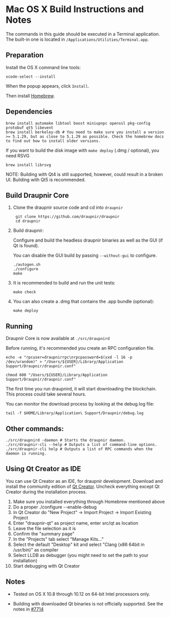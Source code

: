Mac OS X Build Instructions and Notes
====================================
The commands in this guide should be executed in a Terminal application.
The built-in one is located in `/Applications/Utilities/Terminal.app`.

Preparation
-----------
Install the OS X command line tools:

`xcode-select --install`

When the popup appears, click `Install`.

Then install [Homebrew](https://brew.sh).

Dependencies
----------------------

    brew install automake libtool boost miniupnpc openssl pkg-config protobuf qt5 libevent
    brew install berkeley-db # You need to make sure you install a version >= 5.1.29, but as close to 5.1.29 as possible. Check the homebrew docs to find out how to install older versions.

If you want to build the disk image with `make deploy` (.dmg / optional), you need RSVG

    brew install librsvg

NOTE: Building with Qt4 is still supported, however, could result in a broken UI. Building with Qt5 is recommended.

Build Draupnir Core
------------------------

1. Clone the draupnir source code and cd into `draupnir`

        git clone https://github.com/draupnir/draupnir
        cd draupnir

2.  Build draupnir:

    Configure and build the headless draupnir binaries as well as the GUI (if Qt is found).

    You can disable the GUI build by passing `--without-gui` to configure.

        ./autogen.sh
        ./configure
        make

3.  It is recommended to build and run the unit tests:

        make check

4.  You can also create a .dmg that contains the .app bundle (optional):

        make deploy

Running
-------

Draupnir Core is now available at `./src/draupnird`

Before running, it's recommended you create an RPC configuration file.

    echo -e "rpcuser=draupnirrpc\nrpcpassword=$(xxd -l 16 -p /dev/urandom)" > "/Users/${USER}/Library/Application Support/Draupnir/draupnir.conf"

    chmod 600 "/Users/${USER}/Library/Application Support/Draupnir/draupnir.conf"

The first time you run draupnird, it will start downloading the blockchain. This process could take several hours.

You can monitor the download process by looking at the debug.log file:

    tail -f $HOME/Library/Application\ Support/Draupnir/debug.log

Other commands:
-------

    ./src/draupnird -daemon # Starts the draupnir daemon.
    ./src/draupnir-cli --help # Outputs a list of command-line options.
    ./src/draupnir-cli help # Outputs a list of RPC commands when the daemon is running.

Using Qt Creator as IDE
------------------------
You can use Qt Creator as an IDE, for draupnir development.
Download and install the community edition of [Qt Creator](https://www.qt.io/download/).
Uncheck everything except Qt Creator during the installation process.

1. Make sure you installed everything through Homebrew mentioned above
2. Do a proper ./configure --enable-debug
3. In Qt Creator do "New Project" -> Import Project -> Import Existing Project
4. Enter "draupnir-qt" as project name, enter src/qt as location
5. Leave the file selection as it is
6. Confirm the "summary page"
7. In the "Projects" tab select "Manage Kits..."
8. Select the default "Desktop" kit and select "Clang (x86 64bit in /usr/bin)" as compiler
9. Select LLDB as debugger (you might need to set the path to your installation)
10. Start debugging with Qt Creator

Notes
-----

* Tested on OS X 10.8 through 10.12 on 64-bit Intel processors only.

* Building with downloaded Qt binaries is not officially supported. See the notes in [#7714](https://github.com/draupnir/draupnir/issues/7714)
